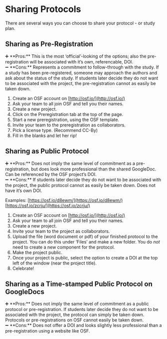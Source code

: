 # Sharing Protocols

There are several ways you can choose to share your protocol - or study plan. 

## **Sharing as Pre-Registration**

<aside>
➕ **Pros:** This is the most ‘official’-looking of the options; also the pre-registration will be associated with it’s own, referencable, DOI.

</aside>

<aside>
➖ **Cons:** Represents a commitment to follow-through with the study. If a study has been pre-registered, someone may approach the authors and ask about the status of the study. If students later decide they do not want to be associated with the project, the pre-registration cannot as easily be taken down.

</aside>

1. Create an OSF account on [http://osf.io/](http://osf.io/)
2. Ask your team to all join OSF and tell you their names.
3. Create a new project.
4. Click on the Preregistration tab at the top of the page.
5. Start a new preregistration, using the OSF template.
6. Invite your team to the preregistration as collaborators.
7. Pick a license type. (Recommend CC-By)
8. Fill in the blanks and let her rip!

## **Sharing as Public Protocol**

<aside>
➕ **Pros:** Does not imply the same level of commitment as a pre-registration, but does look more professional than the shared GoogleDoc. Can be referenced by the OSF project’s DOI.

</aside>

<aside>
➖ **Cons:** If students later decide they do not want to be associated with the project, the public protocol cannot as easily be taken down. Does not have it’s own DOI.

</aside>

Examples: [https://osf.io/d8ewm/](https://osf.io/d8ewm/) [https://osf.io/zcrju/](https://osf.io/zcrju/)

1. Create an OSF account on [http://osf.io/](http://osf.io/)
2. Ask your team to all join OSF and tell you their names.
3. Create a new project.
4. Invite your team to the project as collaborators.
5. Upload the file (word document or pdf) of your finished protocol to the project. You can do this under ‘Files’ and make a new folder. You do *not* need to create a new component for the protocol.
6. Make the project public.
7. Once your project is public, select the option to create a DOI at the top left of the window (near the project title).
8. Celebrate!

## Sharing as a **Time-stamped Public Protocol on GoogleDocs**

<aside>
➕ **Pros:** Does not imply the same level of commitment as a public protocol or pre-registration. If students later decide they do not want to be associated with the project, the protocol can simply be taken down. Protocols or pre-registrations on OSF cannot easily be taken down.

</aside>

<aside>
➖ **Cons:** Does not offer a DOI and looks slightly less professional than a pre-registration using a website like OSF.

</aside>